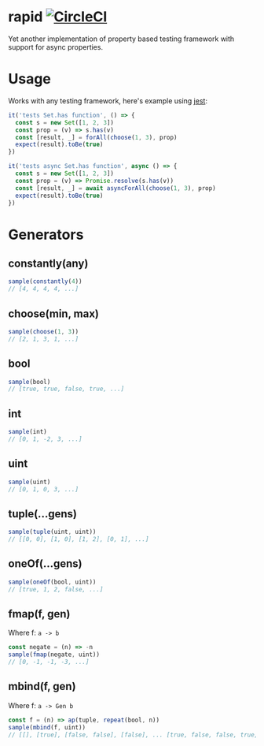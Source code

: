 # rapid [![CircleCI](https://circleci.com/gh/honzabrecka/rapid/tree/master.svg?style=svg&circle-token=14045240bf5689c38b0a3dcbf478a2f012ab6574)](https://circleci.com/gh/honzabrecka/rapid/tree/master)

Yet another implementation of property based testing framework with support for async properties.

# Usage

Works with any testing framework, here's example using [jest](https://facebook.github.io/jest/):

```js
it('tests Set.has function', () => {
  const s = new Set([1, 2, 3])
  const prop = (v) => s.has(v)
  const [result, _] = forAll(choose(1, 3), prop)
  expect(result).toBe(true)
})

it('tests async Set.has function', async () => {
  const s = new Set([1, 2, 3])
  const prop = (v) => Promise.resolve(s.has(v))
  const [result, _] = await asyncForAll(choose(1, 3), prop)
  expect(result).toBe(true)
})
```

# Generators

## constantly(any)

```js
sample(constantly(4))
// [4, 4, 4, 4, ...]
```

## choose(min, max)

```js
sample(choose(1, 3))
// [2, 1, 3, 1, ...]
```

## bool

```js
sample(bool)
// [true, true, false, true, ...]
```

## int

```js
sample(int)
// [0, 1, -2, 3, ...]
```

## uint

```js
sample(uint)
// [0, 1, 0, 3, ...]
```

## tuple(...gens)

```js
sample(tuple(uint, uint))
// [[0, 0], [1, 0], [1, 2], [0, 1], ...]
```

## oneOf(...gens)

```js
sample(oneOf(bool, uint))
// [true, 1, 2, false, ...]
```

## fmap(f, gen)

Where f: `a -> b`

```js
const negate = (n) => -n
sample(fmap(negate, uint))
// [0, -1, -1, -3, ...]
```

## mbind(f, gen)

Where f: `a -> Gen b`

```js
const f = (n) => ap(tuple, repeat(bool, n))
sample(mbind(f, uint))
// [[], [true], [false, false], [false], ... [true, false, false, true, false], [false]]
```
